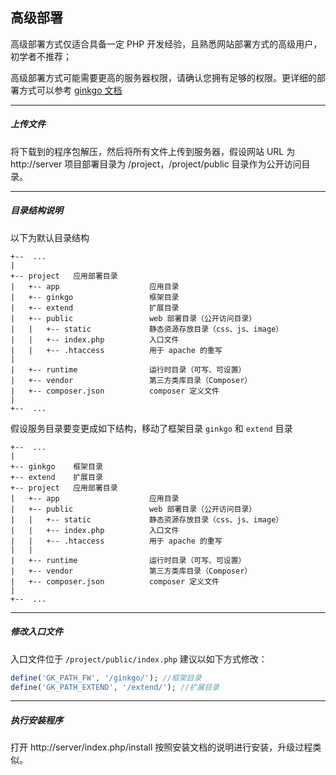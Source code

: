 ## 高级部署

高级部署方式仅适合具备一定 PHP 开发经验，且熟悉网站部署方式的高级用户，初学者不推荐；

高级部署方式可能需要更高的服务器权限，请确认您拥有足够的权限。更详细的部署方式可以参考 [ginkgo 文档](https://doc.baigo.net/ginkgo/deploy/overview)

----------

##### 上传文件

将下载到的程序包解压，然后将所有文件上传到服务器，假设网站 URL 为 http://server 项目部署目录为 /project，/project/public 目录作为公开访问目录。

----------

##### 目录结构说明

以下为默认目录结构

    +--  ...
    |
    +-- project   应用部署目录
    |   +-- app                    应用目录
    |   +-- ginkgo                 框架目录
    |   +-- extend                 扩展目录
    |   +-- public                 web 部署目录（公开访问目录）
    |   |   +-- static             静态资源存放目录（css、js、image）
    |   |   +-- index.php          入口文件
    |   |   +-- .htaccess          用于 apache 的重写
    |
    |   +-- runtime                运行时目录（可写、可设置）
    |   +-- vendor                 第三方类库目录（Composer）
    |   +-- composer.json          composer 定义文件
    |
    +--  ...


假设服务目录要变更成如下结构，移动了框架目录 `ginkgo` 和 `extend` 目录

    +--  ...
    |
    +-- ginkgo    框架目录
    +-- extend    扩展目录
    +-- project   应用部署目录
    |   +-- app                    应用目录
    |   +-- public                 web 部署目录（公开访问目录）
    |   |   +-- static             静态资源存放目录（css、js、image）
    |   |   +-- index.php          入口文件
    |   |   +-- .htaccess          用于 apache 的重写
    |   |
    |   +-- runtime                运行时目录（可写、可设置）
    |   +-- vendor                 第三方类库目录（Composer）
    |   +-- composer.json          composer 定义文件
    |
    +--  ...

----------

##### 修改入口文件

入口文件位于 `/project/public/index.php` 建议以如下方式修改：

```php
define('GK_PATH_FW', '/ginkgo/'); //框架目录
define('GK_PATH_EXTEND', '/extend/'); //扩展目录
```

----------

##### 执行安装程序

打开 http://server/index.php/install 按照安装文档的说明进行安装，升级过程类似。

